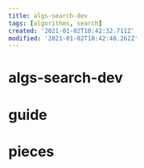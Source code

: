 ```yaml
---
title: algs-search-dev
tags: [algorithms, search]
created: '2021-01-02T10:42:32.711Z'
modified: '2021-01-02T10:42:48.262Z'
---
```


# algs-search-dev

# guide

# pieces
